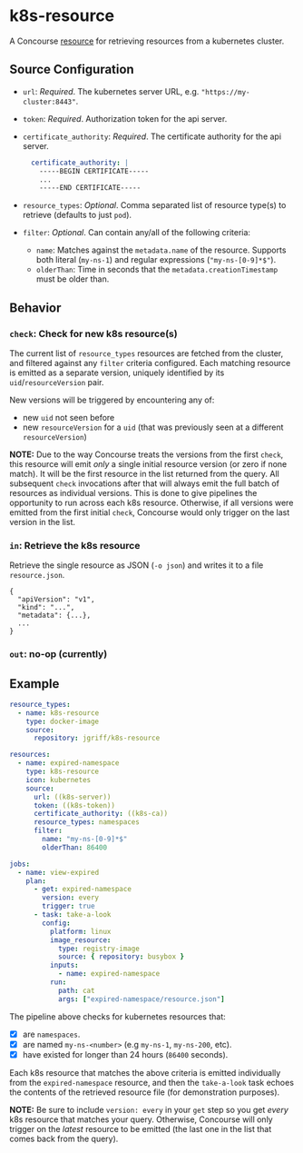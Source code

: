 # k8s-resource

A Concourse [resource](https://resource-types.concourse-ci.org/) for retrieving resources from a kubernetes cluster.

## Source Configuration

* `url`: _Required_. The kubernetes server URL, e.g. `"https://my-cluster:8443"`.
* `token`: _Required_.  Authorization token for the api server.
* `certificate_authority`: _Required_. The certificate authority for the api server.
  ```yaml
    certificate_authority: |
      -----BEGIN CERTIFICATE-----
      ...
      -----END CERTIFICATE-----
  ```

* `resource_types`: _Optional_. Comma separated list of resource type(s) to retrieve (defaults to just `pod`).
* `filter`: _Optional_. Can contain any/all of the following criteria:
  * `name`: Matches against the `metadata.name` of the resource.  Supports both literal (`my-ns-1`) and regular expressions (`"my-ns-[0-9]*$"`).
  * `olderThan`: Time in seconds that the `metadata.creationTimestamp` must be older than.

## Behavior

### `check`: Check for new k8s resource(s)

The current list of `resource_types` resources are fetched from the cluster, and filtered against any `filter` criteria configured.
Each matching resource is emitted as a separate version, uniquely identified by its `uid`/`resourceVersion` pair.

New versions will be triggered by encountering any of:

* new `uid` not seen before
* new `resourceVersion` for a `uid` (that was previously seen at a different `resourceVersion`)

**NOTE:**  Due to the way Concourse treats the versions from the first `check`, this resource will emit _only_ a
single initial resource version (or zero if none match).  It will be the first resource in the list returned from the query.
All subsequent `check` invocations after that will always emit the full batch of resources as individual versions.
This is done to give pipelines the opportunity to run across each k8s resource.  Otherwise, if all versions were emitted
from the first initial `check`, Concourse would only trigger on the last version in the list.


### `in`: Retrieve the k8s resource

Retrieve the single resource as JSON (`-o json`) and writes it to a file `resource.json`.
```
{
  "apiVersion": "v1",
  "kind": "...",
  "metadata": {...},
  ...
}
```

### `out`: no-op (currently)

## Example

```yaml
resource_types:
  - name: k8s-resource
    type: docker-image
    source:
      repository: jgriff/k8s-resource

resources:
  - name: expired-namespace
    type: k8s-resource
    icon: kubernetes
    source:
      url: ((k8s-server))
      token: ((k8s-token))
      certificate_authority: ((k8s-ca))
      resource_types: namespaces
      filter:
        name: "my-ns-[0-9]*$"
        olderThan: 86400

jobs:
  - name: view-expired
    plan:
      - get: expired-namespace
        version: every
        trigger: true
      - task: take-a-look
        config:
          platform: linux
          image_resource:
            type: registry-image
            source: { repository: busybox }
          inputs:
            - name: expired-namespace
          run:
            path: cat
            args: ["expired-namespace/resource.json"]
```

The pipeline above checks for kubernetes resources that:

* [x] are `namespaces`.
* [x] are named `my-ns-<number>` (e.g `my-ns-1`, `my-ns-200`, etc).
* [x] have existed for longer than 24 hours (`86400` seconds).

Each k8s resource that matches the above criteria is emitted individually from the `expired-namespace` resource,
and then the `take-a-look` task echoes the contents of the retrieved resource file (for demonstration purposes).

**NOTE:** Be sure to include `version: every` in your `get` step so you get _every_ k8s resource that matches your query.
Otherwise, Concourse will only trigger on the _latest_ resource to be emitted (the last one in the list that comes back from the query).
  